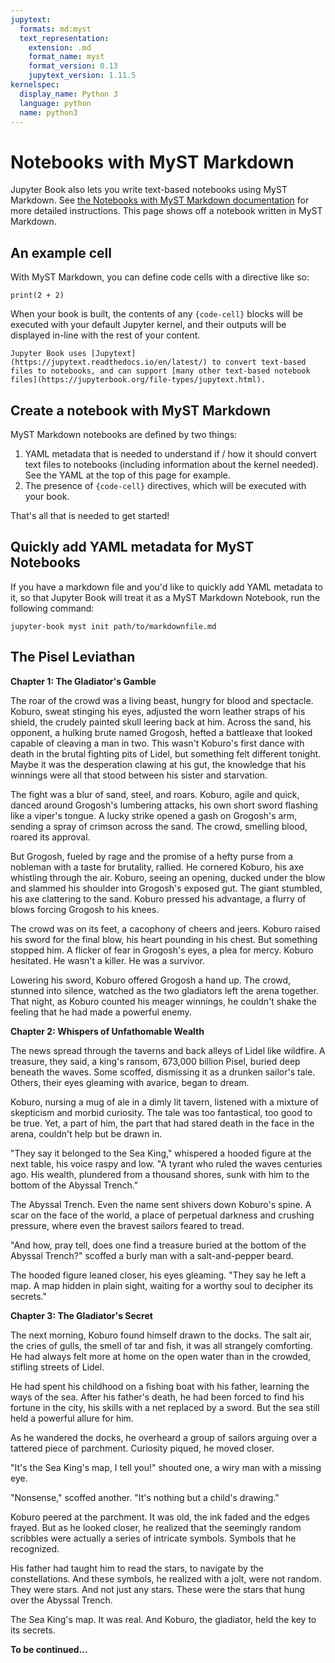 ```yaml
---
jupytext:
  formats: md:myst
  text_representation:
    extension: .md
    format_name: myst
    format_version: 0.13
    jupytext_version: 1.11.5
kernelspec:
  display_name: Python 3
  language: python
  name: python3
---
```


# Notebooks with MyST Markdown

Jupyter Book also lets you write text-based notebooks using MyST Markdown.
See [the Notebooks with MyST Markdown documentation](https://jupyterbook.org/file-types/myst-notebooks.html) for more detailed instructions.
This page shows off a notebook written in MyST Markdown.

## An example cell

With MyST Markdown, you can define code cells with a directive like so:

```{code-cell}
print(2 + 2)
```

When your book is built, the contents of any `{code-cell}` blocks will be
executed with your default Jupyter kernel, and their outputs will be displayed
in-line with the rest of your content.

```{seealso}
Jupyter Book uses [Jupytext](https://jupytext.readthedocs.io/en/latest/) to convert text-based files to notebooks, and can support [many other text-based notebook files](https://jupyterbook.org/file-types/jupytext.html).
```

## Create a notebook with MyST Markdown

MyST Markdown notebooks are defined by two things:

1. YAML metadata that is needed to understand if / how it should convert text files to notebooks (including information about the kernel needed).
   See the YAML at the top of this page for example.
2. The presence of `{code-cell}` directives, which will be executed with your book.

That's all that is needed to get started!

## Quickly add YAML metadata for MyST Notebooks

If you have a markdown file and you'd like to quickly add YAML metadata to it, so that Jupyter Book will treat it as a MyST Markdown Notebook, run the following command:

```
jupyter-book myst init path/to/markdownfile.md
```


## The Pisel Leviathan

**Chapter 1: The Gladiator's Gamble**

The roar of the crowd was a living beast, hungry for blood and spectacle. Koburo, sweat stinging his eyes, adjusted the worn leather straps of his shield, the crudely painted skull leering back at him. Across the sand, his opponent, a hulking brute named Grogosh, hefted a battleaxe that looked capable of cleaving a man in two. This wasn't Koburo's first dance with death in the brutal fighting pits of Lidel, but something felt different tonight. Maybe it was the desperation clawing at his gut, the knowledge that his winnings were all that stood between his sister and starvation. 

The fight was a blur of sand, steel, and roars. Koburo, agile and quick, danced around Grogosh's lumbering attacks, his own short sword flashing like a viper's tongue. A lucky strike opened a gash on Grogosh's arm, sending a spray of crimson across the sand. The crowd, smelling blood, roared its approval.

But Grogosh, fueled by rage and the promise of a hefty purse from a nobleman with a taste for brutality, rallied. He cornered Koburo, his axe whistling through the air. Koburo, seeing an opening, ducked under the blow and slammed his shoulder into Grogosh's exposed gut. The giant stumbled, his axe clattering to the sand. Koburo pressed his advantage, a flurry of blows forcing Grogosh to his knees. 

The crowd was on its feet, a cacophony of cheers and jeers. Koburo raised his sword for the final blow, his heart pounding in his chest. But something stopped him. A flicker of fear in Grogosh's eyes, a plea for mercy. Koburo hesitated. He wasn't a killer. He was a survivor.

Lowering his sword, Koburo offered Grogosh a hand up. The crowd, stunned into silence, watched as the two gladiators left the arena together. That night, as Koburo counted his meager winnings, he couldn't shake the feeling that he had made a powerful enemy.

**Chapter 2: Whispers of Unfathomable Wealth**

The news spread through the taverns and back alleys of Lidel like wildfire. A treasure, they said, a king's ransom, 673,000 billion Pisel, buried deep beneath the waves. Some scoffed, dismissing it as a drunken sailor's tale. Others, their eyes gleaming with avarice, began to dream. 

Koburo, nursing a mug of ale in a dimly lit tavern, listened with a mixture of skepticism and morbid curiosity. The tale was too fantastical, too good to be true. Yet, a part of him, the part that had stared death in the face in the arena, couldn't help but be drawn in. 

"They say it belonged to the Sea King," whispered a hooded figure at the next table, his voice raspy and low. "A tyrant who ruled the waves centuries ago. His wealth, plundered from a thousand shores, sunk with him to the bottom of the Abyssal Trench."

The Abyssal Trench. Even the name sent shivers down Koburo's spine. A scar on the face of the world, a place of perpetual darkness and crushing pressure, where even the bravest sailors feared to tread. 

"And how, pray tell, does one find a treasure buried at the bottom of the Abyssal Trench?" scoffed a burly man with a salt-and-pepper beard. 

The hooded figure leaned closer, his eyes gleaming. "They say he left a map. A map hidden in plain sight, waiting for a worthy soul to decipher its secrets."

**Chapter 3: The Gladiator's Secret**

The next morning, Koburo found himself drawn to the docks. The salt air, the cries of gulls, the smell of tar and fish, it was all strangely comforting. He had always felt more at home on the open water than in the crowded, stifling streets of Lidel.

He had spent his childhood on a fishing boat with his father, learning the ways of the sea. After his father's death, he had been forced to find his fortune in the city, his skills with a net replaced by a sword. But the sea still held a powerful allure for him.

As he wandered the docks, he overheard a group of sailors arguing over a tattered piece of parchment. Curiosity piqued, he moved closer. 

"It's the Sea King's map, I tell you!" shouted one, a wiry man with a missing eye.

"Nonsense," scoffed another. "It's nothing but a child's drawing."

Koburo peered at the parchment. It was old, the ink faded and the edges frayed. But as he looked closer, he realized that the seemingly random scribbles were actually a series of intricate symbols. Symbols that he recognized.

His father had taught him to read the stars, to navigate by the constellations. And these symbols, he realized with a jolt, were not random. They were stars. And not just any stars. These were the stars that hung over the Abyssal Trench.

The Sea King's map. It was real. And Koburo, the gladiator, held the key to its secrets.

**To be continued...** 
